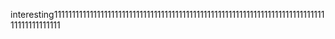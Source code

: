 interesting111111111111111111111111111111111111111111111111111111111111111111111111111111111111111111
